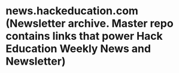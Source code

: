news.hackeducation.com  (Newsletter archive. Master repo contains links that power Hack Education Weekly News and Newsletter)
========

